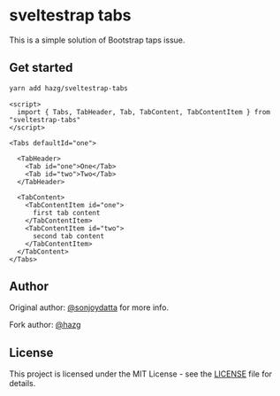 # sveltestrap tabs

This is a simple solution of Bootstrap taps issue.


## Get started

```bash
yarn add hazg/sveltestrap-tabs
```

```svelte
<script>
  import { Tabs, TabHeader, Tab, TabContent, TabContentItem } from "sveltestrap-tabs"
</script>

<Tabs defaultId="one">

  <TabHeader>
    <Tab id="one">One</Tab>
    <Tab id="two">Two</Tab>
  </TabHeader>

  <TabContent>
    <TabContentItem id="one">
      first tab content
    </TabContentItem>
    <TabContentItem id="two">
      second tab content
    </TabContentItem>
  </TabContent>
</Tabs>
```


## Author

Original author: [@sonjoydatta](https://github.com/sonjoydatta) for more info.

Fork author: [@hazg](https://github.com/hazg)

## License

This project is licensed under the MIT License - see the [LICENSE](https://github.com/sonjoydatta/sveltestrap-tabs/blob/master/LICENSE) file for details.